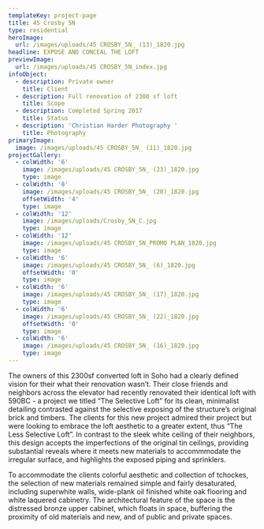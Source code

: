 ```yaml
---
templateKey: project-page
title: 45 Crosby 5N
type: residential
heroImage:
  url: /images/uploads/45 CROSBY_5N_ (13)_1820.jpg
headline: EXPOSE AND CONCEAL THE LOFT
previewImage:
  url: /images/uploads/45 CROSBY_5N_index.jpg
infoObject:
  - description: Private owner
    title: Client
  - description: Full renovation of 2300 sf loft
    title: Scope
  - description: Completed Spring 2017
    title: Status
  - description: 'Christian Harder Photography '
    title: Photography
primaryImage:
  image: /images/uploads/45 CROSBY_5N_ (11)_1820.jpg
projectGallery:
  - colWidth: '6'
    image: /images/uploads/45 CROSBY_5N_ (23)_1820.jpg
    type: image
  - colWidth: '8'
    image: /images/uploads/45 CROSBY_5N_ (20)_1820.jpg
    offsetWidth: '4'
    type: image
  - colWidth: '12'
    image: /images/uploads/Crosby_5N_C.jpg
    type: image
  - colWidth: '12'
    image: /images/uploads/45 CROSBY_5N_PROMO PLAN_1820.jpg
    type: image
  - colWidth: '6'
    image: /images/uploads/45 CROSBY_5N_ (6)_1820.jpg
    offsetWidth: '0'
    type: image
  - colWidth: '6'
    image: /images/uploads/45 CROSBY_5N_ (17)_1820.jpg
    type: image
  - colWidth: '6'
    image: /images/uploads/45 CROSBY_5N_ (22)_1820.jpg
    offsetWidth: '0'
    type: image
  - colWidth: '6'
    image: /images/uploads/45 CROSBY_5N_ (16)_1820.jpg
    type: image
---
```

The owners of this 2300sf converted loft in Soho had a clearly defined vision for their what their renovation wasn’t. Their close friends and neighbors across the elevator had recently renovated their identical loft with 590BC - a project we titled “The Selective Loft” for its clean, minimalist detailing contrasted against the selective exposing of the structure’s original brick and timbers. The clients for this new project admired their project but were looking to embrace the loft aesthetic to a greater extent, thus “The Less Selective Loft”. In contrast to the sleek white ceiling of their neighbors, this design accepts the imperfections of the original tin ceilings, providing substantial reveals where it meets new materials to accommmodate the irregular surface, and highlights the exposed piping and sprinklers. 



To accommodate the clients colorful aesthetic and collection of tchockes, the selection of new materials remained simple and fairly desaturated, including superwhite walls, wide-plank oil finished white oak flooring and white laquered cabinetry. The architectural feature of the space is the distressed bronze upper cabinet, which floats in space, buffering the proximity of old materials and new, and of public and private spaces.

